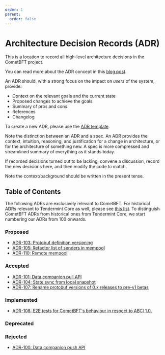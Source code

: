 ```yaml
---
order: 1
parent:
  order: false
---
```


# Architecture Decision Records (ADR)

This is a location to record all high-level architecture decisions in the
CometBFT project.

You can read more about the ADR concept in this
[blog post](https://product.reverb.com/documenting-architecture-decisions-the-reverb-way-a3563bb24bd0#.78xhdix6t).

An ADR should, with a strong focus on the impact on _users_ of the system,
provide:

- Context on the relevant goals and the current state
- Proposed changes to achieve the goals
- Summary of pros and cons
- References
- Changelog

To create a new ADR, please use the [ADR template](./adr-template.md).

Note the distinction between an ADR and a spec. An ADR provides the context,
intuition, reasoning, and justification for a change in architecture, or for the
architecture of something new. A spec is more compressed and streamlined
summary of everything as it stands today.

If recorded decisions turned out to be lacking, convene a discussion, record the
new decisions here, and then modify the code to match.

Note the context/background should be written in the present tense.

## Table of Contents

The following ADRs are exclusively relevant to CometBFT. For historical ADRs
relevant to Tendermint Core as well, please see [this list](./tendermint-core/).
To distinguish CometBFT ADRs from historical ones from Tendermint Core, we start
numbering our ADRs from 100 onwards.

### Proposed

- [ADR-103: Protobuf definition versioning](./adr-103-proto-versioning.md)
- [ADR-105: Refactor list of senders in mempool](./adr-105-refactor-mempool-senders.md)
- [ADR-110: Remote mempool](./adr-110-remote-mempool.md)

### Accepted

- [ADR-101: Data companion pull API](./adr-101-data-companion-pull-api.md)
- [ADR-104: State sync from local snapshot](./adr-104-out-of-band-state-sync.md)
- [ADR-107: Rename protobuf versions of 0.x releases to pre-v1 betas](./adr-107-betaize-proto-versions.md)

### Implemented

- [ADR-108: E2E tests for CometBFT's behaviour in respect to ABCI 1.0.](./adr-108-e2e-abci++.md)

### Deprecated

### Rejected

- [ADR-100: Data companion push API](./adr-100-data-companion-push-api.md)
